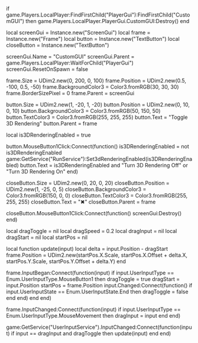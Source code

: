 if game.Players.LocalPlayer:FindFirstChild("PlayerGui"):FindFirstChild("CustomGUI") then
    game.Players.LocalPlayer.PlayerGui.CustomGUI:Destroy()
end

local screenGui = Instance.new("ScreenGui")
local frame = Instance.new("Frame")
local button = Instance.new("TextButton")
local closeButton = Instance.new("TextButton")

screenGui.Name = "CustomGUI"
screenGui.Parent = game.Players.LocalPlayer:WaitForChild("PlayerGui")
screenGui.ResetOnSpawn = false

frame.Size = UDim2.new(0, 200, 0, 100)
frame.Position = UDim2.new(0.5, -100, 0.5, -50)
frame.BackgroundColor3 = Color3.fromRGB(30, 30, 30)
frame.BorderSizePixel = 0
frame.Parent = screenGui

button.Size = UDim2.new(1, -20, 1, -20)
button.Position = UDim2.new(0, 10, 0, 10)
button.BackgroundColor3 = Color3.fromRGB(50, 150, 50)
button.TextColor3 = Color3.fromRGB(255, 255, 255)
button.Text = "Toggle 3D Rendering"
button.Parent = frame

local is3DRenderingEnabled = true

button.MouseButton1Click:Connect(function()
    is3DRenderingEnabled = not is3DRenderingEnabled
    game:GetService("RunService"):Set3dRenderingEnabled(is3DRenderingEnabled)
    button.Text = is3DRenderingEnabled and "Turn 3D Rendering Off" or "Turn 3D Rendering On"
end)

closeButton.Size = UDim2.new(0, 20, 0, 20)
closeButton.Position = UDim2.new(1, -25, 0, 5)
closeButton.BackgroundColor3 = Color3.fromRGB(150, 0, 0)
closeButton.TextColor3 = Color3.fromRGB(255, 255, 255)
closeButton.Text = "✖"
closeButton.Parent = frame

closeButton.MouseButton1Click:Connect(function()
    screenGui:Destroy()
end)

local dragToggle = nil
local dragSpeed = 0.2
local dragInput = nil
local dragStart = nil
local startPos = nil

local function update(input)
    local delta = input.Position - dragStart
    frame.Position = UDim2.new(startPos.X.Scale, startPos.X.Offset + delta.X, startPos.Y.Scale, startPos.Y.Offset + delta.Y)
end

frame.InputBegan:Connect(function(input)
    if input.UserInputType == Enum.UserInputType.MouseButton1 then
        dragToggle = true
        dragStart = input.Position
        startPos = frame.Position
        input.Changed:Connect(function()
            if input.UserInputState == Enum.UserInputState.End then
                dragToggle = false
            end
        end)
    end
end)

frame.InputChanged:Connect(function(input)
    if input.UserInputType == Enum.UserInputType.MouseMovement then
        dragInput = input
    end
end)

game:GetService("UserInputService").InputChanged:Connect(function(input)
    if input == dragInput and dragToggle then
        update(input)
    end
end)
